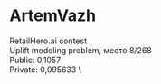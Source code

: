 # ArtemVazh 
RetailHero.ai contest \
Uplift modeling problem, место 8/268 \
Public: 0,1057 \
Private: 0,095633 \
